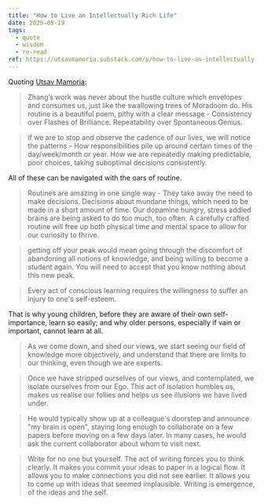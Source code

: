 ```yaml
---
title: "How to Live an Intellectually Rich Life"
date: 2025-05-19
tags:
  - quote
  - wisdom
  - re-read
ref: https://utsavmamoria.substack.com/p/how-to-live-an-intellectually-rich?r=5lwff8&amp;utm_medium=ios&amp;triedRedirect=true
---
```



Quoting [Utsav Mamoria](https://utsavmamoria.substack.com/p/how-to-live-an-intellectually-rich?r=5lwff8&amp;utm_medium=ios&amp;triedRedirect=true):

> Zhang’s work was never about the hustle culture which envelopes and consumes us, just like the swallowing trees of Moradoom do. His routine is a beautiful poem, pithy with a clear message - Consistency over Flashes of Brilliance. Repeatability over Spontaneous Genius.

> if we are to stop and observe the cadence of our lives, we will notice the patterns - How responsibilities pile up around certain times of the day/week/month or year. How we are repeatedly making predictable, poor choices, taking suboptimal decisions consistently.

All of these can be navigated with the oars of routine.

> Routines are amazing in one single way - They take away the need to make decisions. Decisions about mundane things, which need to be made in a short amount of time. Our dopamine hungry, stress addled brains are being asked to do too much, too often. A carefully crafted routine will free up both physical time and mental space to allow for our curiosity to thrive.

> getting off your peak would mean going through the discomfort of abandoning all notions of knowledge, and being willing to become a student again. You will need to accept that you know nothing about this new peak.

> Every act of conscious learning requires the willingness to suffer an injury to one&#39;s self-esteem.

That is why young children, before they are aware of their own self-importance, learn so easily; and why older persons, especially if vain or important, cannot learn at all.

> As we come down, and shed our views, we start seeing our field of knowledge more objectively, and understand that there are limits to our thinking, even though we are experts.

> Once we have stripped ourselves of our views, and contemplated, we isolate ourselves from our Ego. This act of isolation humbles us, makes us realise our follies and helps us see illusions we have lived under.

> He would typically show up at a colleague&#39;s doorstep and announce &#34;my brain is open&#34;, staying long enough to collaborate on a few papers before moving on a few days later. In many cases, he would ask the current collaborator about whom to visit next.

> Write for no one but yourself. The act of writing forces you to think clearly. It makes you commit your ideas to paper in a logical flow. It allows you to make connections you did not see earlier. It allows you to come up with ideas that seemed implausible. Writing is emergence, of the ideas and the self.

